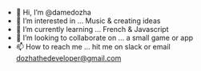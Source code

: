 - 👋 Hi, I’m @damedozha
- 👀 I’m interested in ... Music & creating ideas           
- 🌱 I’m currently learning ... French & Javascript       
- 💞️ I’m looking to collaborate on ... a small game or app 
- 📫 How to reach me ... hit me on slack or email dozhathedeveloper@gmail.com

<!---
damedozha/damedozha is a ✨ special ✨ repository because its `README.md` (this file) appears on your GitHub profile.
You can click the Preview link to take a look at your changes.
--->
